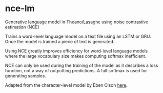 # nce-lm
Generative language model in Theano/Lasagne using noise contrastive estimation (NCE)

Trains a word-level language model on a text file using an LSTM or GRU. Once the model is trained a piece of text is generated.

Using NCE greatly improves efficiency for word-level language models where the large vocabulary size makes computing softmax inefficient. 

NCE can only be used during the training of the model as it describes a loss function, not a way of outputting predictions. A full softmax is used for generating samples.

Adapted from the character-level model by Eben Olson [here](https://github.com/ebenolson/pydata2015/blob/master/4%20-%20Recurrent%20Networks/RNN%20Character%20Model%20-%202%20Layer.ipynb).
